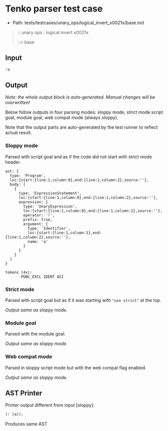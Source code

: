 # Tenko parser test case

- Path: tests/testcases/unary_ops/logical_invert_x0021x/base.md

> :: unary ops : logical invert x0021x
>
> ::> base

## Input

`````js
!a
`````

## Output

_Note: the whole output block is auto-generated. Manual changes will be overwritten!_

Below follow outputs in four parsing modes: sloppy mode, strict mode script goal, module goal, web compat mode (always sloppy).

Note that the output parts are auto-generated by the test runner to reflect actual result.

### Sloppy mode

Parsed with script goal and as if the code did not start with strict mode header.

`````
ast: {
  type: 'Program',
  loc:{start:{line:1,column:0},end:{line:1,column:2},source:''},
  body: [
    {
      type: 'ExpressionStatement',
      loc:{start:{line:1,column:0},end:{line:1,column:2},source:''},
      expression: {
        type: 'UnaryExpression',
        loc:{start:{line:1,column:0},end:{line:1,column:2},source:''},
        operator: '!',
        prefix: true,
        argument: {
          type: 'Identifier',
          loc:{start:{line:1,column:1},end:{line:1,column:2},source:''},
          name: 'a'
        }
      }
    }
  ]
}

tokens (4x):
       PUNC_EXCL IDENT ASI
`````

### Strict mode

Parsed with script goal but as if it was starting with `"use strict"` at the top.

_Output same as sloppy mode._

### Module goal

Parsed with the module goal.

_Output same as sloppy mode._

### Web compat mode

Parsed in sloppy script mode but with the web compat flag enabled.

_Output same as sloppy mode._

## AST Printer

Printer output different from input [sloppy]:

````js
(! (a));
````

Produces same AST
